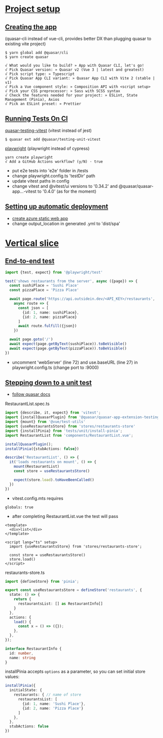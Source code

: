 # [Project setup](https://outsidein.dev/vue/project-setup)
## [Creating the app](https://outsidein.dev/vue/project-setup#creating-the-app)
(quasar-cli instead of vue-cli, provides better DX than plugging quasar to existing vite project)

```text
$ yarn global add @quasar/cli
$ yarn create quasar
```

```text
√ What would you like to build? » App with Quasar CLI, let's go!
√ Pick Quasar version: » Quasar v2 (Vue 3 | latest and greatest)
√ Pick script type: » Typescript
√ Pick Quasar App CLI variant: » Quasar App CLI with Vite 2 (stable | v1)
√ Pick a Vue component style: » Composition API with <script setup>
√ Pick your CSS preprocessor: » Sass with SCSS syntax
√ Check the features needed for your project: » ESLint, State Management (Pinia), Axios
√ Pick an ESLint preset: » Prettier
```

## [Running Tests On CI](https://outsidein.dev/vue/project-setup#running-tests-on-ci)
[quasar-testing-vitest](https://testing.quasar.dev/packages/unit-vitest/) (vitest instead of jest)
```text
$ quasar ext add @quasar/testing-unit-vitest
```

[playwright](https://playwright.dev/docs/intro) (playwright instead of cypress)
```text
yarn create playwright
√ Add a GitHub Actions workflow? (y/N) · true
```
- put e2e tests into 'e2e' folder in /tests
- change playwright.config.ts 'testDir' path
- update vitest paths in config
- change vitest and @vitest/ui versions to '0.34.2' and @quasar/quasar-app...-vitest to '0.4.0' (as for the moment)

## [Setting up automatic deployment](https://outsidein.dev/vue/project-setup#setting-up-automatic-deployment)
- [create azure static web app](https://learn.microsoft.com/en-us/azure/static-web-apps/get-started-portal?tabs=vue&pivots=github)
- change output_location in generated .yml to 'dist/spa'

# [Vertical slice](https://outsidein.dev/vue/vertical-slice)
## [End-to-end test](https://outsidein.dev/vue/vertical-slice#end-to-end-test)

```typescript
import {test, expect} from '@playwright/test'

test('shows restaurants from the server', async ({page}) => {
  const sushiPlace = 'Sushi Place'
  const pizzaPlace = 'Pizza Place'

  await page.route('https://api.outsidein.dev/<API_KEY>/restaurants',
    async route => {
      const json = [
        {id: 1, name: sushiPlace},
        {id: 2, name: pizzaPlace}
      ]
      await route.fulfill({json})
    })

  await page.goto('/')
  await expect(page.getByText(sushiPlace)).toBeVisible()
  await expect(page.getByText(pizzaPlace)).toBeVisible()
})
```
- uncomment 'webServer' (line 72) and use.baseURL (line 27) in playwright.config.ts (change port to :9000)

## [Stepping down to a unit test](https://outsidein.dev/vue/vertical-slice#stepping-down-to-a-unit-test)
- [follow quasar docs](https://testing.quasar.dev/packages/unit-vitest/#mocking-pinia)

RestaurantList.spec.ts
```typescript
import {describe, it, expect} from 'vitest';
import {installQuasarPlugin} from '@quasar/quasar-app-extension-testing-unit-vitest';
import {mount} from '@vue/test-utils'
import {useRestaurantsStore} from 'stores/restaurants-store'
import {installPinia} from 'tests/unit/install-pinia';
import RestaurantList from 'components/RestaurantList.vue';

installQuasarPlugin();
installPinia({stubActions: false})

describe('RestaurantList', () => {
  it('loads restaurants on mount', () => {
    mount(RestaurantList)
    const store = useRestaurantsStore()

    expect(store.load).toHaveBeenCalled()
  })
})
```

- vitest.config.mts requires
```text
globals: true
```

- after completing RestaurantList.vue the test will pass
```vue
<template>
  <div>list</div>
</template>

<script lang="ts" setup>
  import {useRestaurantsStore} from 'stores/restaurants-store';

  const store = useRestaurantsStore()
  store.load()
</script>
```

restaurants-store.ts
```typescript
import {defineStore} from 'pinia';

export const useRestaurantsStore = defineStore('restaurants', {
  state: () => {
    return {
      restaurantsList: [] as RestaurantInfo[]
    }
  },
  actions: {
    load() {
      const x = () => ({});
    },
  },
});

interface RestaurantInfo {
  id: number,
  name: string
}
```

installPinia accepts `options` as a parameter, so you can set initial store values:
```typescript
installPinia({
  initialState: {
    restaurants: { // name of store
      restaurantsList: [
        {id: 1, name: 'Sushi Place'},
        {id: 2, name: 'Pizza Place'}
      ]
    },
  },
  stubActions: false
})
```
